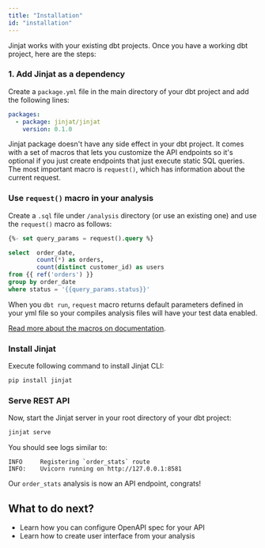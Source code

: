 ```yaml
---
title: "Installation"
id: "installation"
---
```


Jinjat works with your existing dbt projects. Once you have a working dbt project, here are the steps:

### 1. Add Jinjat as a dependency

Create a `package.yml` file in the main directory of your dbt project and add the following lines:

```yml
packages:
  - package: jinjat/jinjat
    version: 0.1.0
```

Jinjat package doesn't have any side effect in your dbt project. It comes with a set of macros that lets you customize the API endpoints so it's optional if you just create endpoints that just execute static SQL queries. The most important macro is `request()`, which has information about the current request.  

### Use `request()` macro in your analysis

Create a `.sql` file under `/analysis` directory (or use an existing one) and use the `request()` macro as follows:

```sql
{%- set query_params = request().query %}

select  order_date, 
        count(*) as orders, 
        count(distinct customer_id) as users
from {{ ref('orders') }} 
group by order_date
where status = '{{query_params.status}}'
```

When you `dbt run`, `request` macro returns default parameters defined in your yml file so your compiles analysis files will have your test data enabled.

[Read more about the macros on documentation](/).

### Install Jinjat

Execute following command to install Jinjat CLI:

```bash
pip install jinjat
```

### Serve REST API

Now, start the Jinjat server in your root directory of your dbt project:

```bash
jinjat serve
```

You should see logs similar to:

```
INFO     Registering `order_stats` route
INFO:    Uvicorn running on http://127.0.0.1:8581
```

Our `order_stats` analysis is now an API endpoint, congrats!


## What to do next?

* Learn how you can configure OpenAPI spec for your API
* Learn how to create user interface from your analysis


